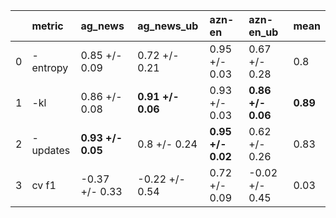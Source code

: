 |    | metric   | ag_news           | ag_news_ub        | azn-en            | azn-en_ub         | mean     |
|---:|:---------|:------------------|:------------------|:------------------|:------------------|:---------|
|  0 | -entropy | 0.85 +/- 0.09     | 0.72 +/- 0.21     | 0.95 +/- 0.03     | 0.67 +/- 0.28     | 0.8      |
|  1 | -kl      | 0.86 +/- 0.08     | **0.91 +/- 0.06** | 0.93 +/- 0.03     | **0.86 +/- 0.06** | **0.89** |
|  2 | -updates | **0.93 +/- 0.05** | 0.8 +/- 0.24      | **0.95 +/- 0.02** | 0.62 +/- 0.26     | 0.83     |
|  3 | cv f1    | -0.37 +/- 0.33    | -0.22 +/- 0.54    | 0.72 +/- 0.09     | -0.02 +/- 0.45    | 0.03     |